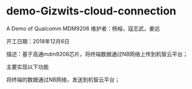 # demo-Gizwits-cloud-connection
A Demo of Qualcomm MDM9206
维护者：杨榕，寇志武，姜远

开工日期：2018年12月6日

描述：基于高通mdm9206芯片，将终端数据通过NB网络上传到机智云平台；

主要实现以下功能

将终端的数据通过NB网络，发送到机智云平台；
